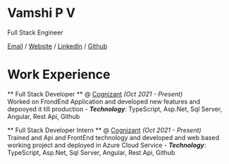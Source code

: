 # Vamshi P V 

Full Stack Engineer

[Email](mailto:vamshi.pva@gmail.com) / [Website]() / [LinkedIn](https://www.linkedin.com/in/vamshipv/) / [Github](https://www.github.com/vamshipv)


# Work Experience

** Full Stack Developer ** @ [Cognizant]() _(Oct 2021 - Present)_ <br>
Worked on FrondEnd Application and developed new features and depooyed it till production
    - **_Technology_**: TypeScript, Asp.Net, Sql Server, Angular, Rest Api, Github

** Full Stack Developer Intern ** @ [Cognizant]() _(Oct 2021 - Present)_ <br>
Trained and Api and FrontEnd technology and developed and web based working project and deployed in Azure Cloud Service 
    - **_Technology_**: TypeScript, Asp.Net, Sql Server, Angular, Rest Api, Github
